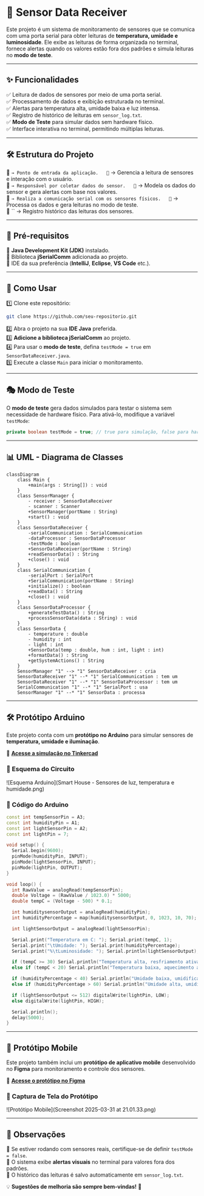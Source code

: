 # 📡 Sensor Data Receiver

Este projeto é um sistema de monitoramento de sensores que se comunica com uma porta serial para obter leituras de **temperatura, umidade e luminosidade**. Ele exibe as leituras de forma organizada no terminal, fornece alertas quando os valores estão fora dos padrões e simula leituras no **modo de teste**.

---

## ✨ Funcionalidades

✅ Leitura de dados de sensores por meio de uma porta serial.\
✅ Processamento de dados e exibição estruturada no terminal.\
✅ Alertas para temperatura alta, umidade baixa e luz intensa.\
✅ Registro de histórico de leituras em `sensor_log.txt`.\
✅ **Modo de Teste** para simular dados sem hardware físico.\
✅ Interface interativa no terminal, permitindo múltiplas leituras.

---

## 🛠 Estrutura do Projeto

📂 `→ Ponto de entrada da aplicação.   📂` → Gerencia a leitura de sensores e interação com o usuário.\
📂 `→ Responsável por coletar dados do sensor.   📂` → Modela os dados do sensor e gera alertas com base nos valores.\
📂 `→ Realiza a comunicação serial com os sensores físicos.   📂` → Processa os dados e gera leituras no modo de teste.\
📂 \`\` → Registro histórico das leituras dos sensores.

---

## 🔧 Pré-requisitos

📌 **Java Development Kit (JDK)** instalado.\
📌 Biblioteca **jSerialComm** adicionada ao projeto.\
📌 IDE da sua preferência (**IntelliJ**, **Eclipse**, **VS Code** etc.).

---

## 🚀 Como Usar

1️⃣ Clone este repositório:

```sh
git clone https://github.com/seu-repositorio.git
```

2️⃣ Abra o projeto na sua **IDE Java** preferida.\
3️⃣ **Adicione a biblioteca jSerialComm** ao projeto.\
4️⃣ Para usar o **modo de teste**, defina `testMode = true` em `SensorDataReceiver.java`.\
5️⃣ Execute a classe `Main` para iniciar o monitoramento.

---

## 🎭 Modo de Teste

O **modo de teste** gera dados simulados para testar o sistema sem necessidade de hardware físico. Para ativá-lo, modifique a variável `testMode`:

```java
private boolean testMode = true; // true para simulação, false para hardware físico
```

---

## 📊 UML - Diagrama de Classes

```mermaid
classDiagram
    class Main {
        +main(args : String[]) : void
    }
    class SensorManager {
        - receiver : SensorDataReceiver
        - scanner : Scanner
        +SensorManager(portName : String)
        +start() : void
    }
    class SensorDataReceiver {
        -serialCommunication : SerialCommunication
        -dataProcessor : SensorDataProcessor
        -testMode : boolean
        +SensorDataReceiver(portName : String)
        +readSensorData() : String
        +close() : void
    }
    class SerialCommunication {
        -serialPort : SerialPort
        +SerialCommunication(portName : String)
        +initialize() : boolean
        +readData() : String
        +close() : void
    }
    class SensorDataProcessor {
        +generateTestData() : String
        +processSensorData(data : String) : void
    }
    class SensorData {
        - temperature : double
        - humidity : int
        - light : int
        +SensorData(temp : double, hum : int, light : int)
        +formatData() : String
        +getSystemActions() : String
    }
    SensorManager "1" --> "1" SensorDataReceiver : cria
    SensorDataReceiver "1" --* "1" SerialCommunication : tem um
    SensorDataReceiver "1" --* "1" SensorDataProcessor : tem um
    SerialCommunication "1" --* "1" SerialPort : usa
    SensorManager "1" --* "1" SensorData : processa
```

---

## 🛠 Protótipo Arduino

Este projeto conta com um **protótipo no Arduino** para simular sensores de **temperatura, umidade e iluminação**.

🔗 [**Acesse a simulação no Tinkercad**](https://www.tinkercad.com/things/6uVQnDJF6tp/editel?sharecode=StbhpyHQ2qmJCWu9OA0liCQtoXbzjIlvm1-s5xy-HCU)

### 📸 Esquema do Circuito

![Esquema Arduino](Smart House - Sensores de luz, temperatura e humidade.png)

### 📜 Código do Arduino

```cpp
const int tempSensorPin = A3;
const int humidityPin = A1;
const int lightSensorPin = A2;
const int lightPin = 7;

void setup() {
  Serial.begin(9600);
  pinMode(humidityPin, INPUT);
  pinMode(lightSensorPin, INPUT);
  pinMode(lightPin, OUTPUT);
}

void loop() {
  int RawValue = analogRead(tempSensorPin);
  double Voltage = (RawValue / 1023.0) * 5000;
  double tempC = (Voltage - 500) * 0.1;

  int humiditysensorOutput = analogRead(humidityPin);
  int humidityPercentage = map(humiditysensorOutput, 0, 1023, 10, 70);

  int lightSensorOutput = analogRead(lightSensorPin);

  Serial.print("Temperatura em C: "); Serial.print(tempC, 1);
  Serial.print("\tUmidade: "); Serial.print(humidityPercentage);
  Serial.print("%\tLuminosidade: "); Serial.println(lightSensorOutput);

  if (tempC >= 30) Serial.println("Temperatura alta, resfriamento ativado.");
  else if (tempC < 20) Serial.println("Temperatura baixa, aquecimento ativado.");

  if (humidityPercentage < 40) Serial.println("Umidade baixa, umidificação ativada.");
  else if (humidityPercentage > 60) Serial.println("Umidade alta, umidificação desativada.");

  if (lightSensorOutput <= 512) digitalWrite(lightPin, LOW);
  else digitalWrite(lightPin, HIGH);

  Serial.println();
  delay(5000);
}
```

---

## 📱 Protótipo Mobile

Este projeto também inclui um **protótipo de aplicativo mobile** desenvolvido no **Figma** para monitoramento e controle dos sensores.

🔗 [**Acesse o protótipo no Figma**](https://www.figma.com/design/FcUjUmA3Yr3K1A1IGixOBM/Smart-Home---prototipo-PI?node-id=0-1&t=7nGNZpZq1SkoGvcp-1)

### 📸 Captura de Tela do Protótipo

![Protótipo Mobile](Screenshot 2025-03-31 at 21.01.33.png)

---

## 📌 Observações

🔹 Se estiver rodando com sensores reais, certifique-se de definir `testMode = false`.\
🔹 O sistema exibe **alertas visuais** no terminal para valores fora dos padrões.\
🔹 O histórico das leituras é salvo automaticamente em `sensor_log.txt`.

💡 **Sugestões de melhoria são sempre bem-vindas!** 🚀

